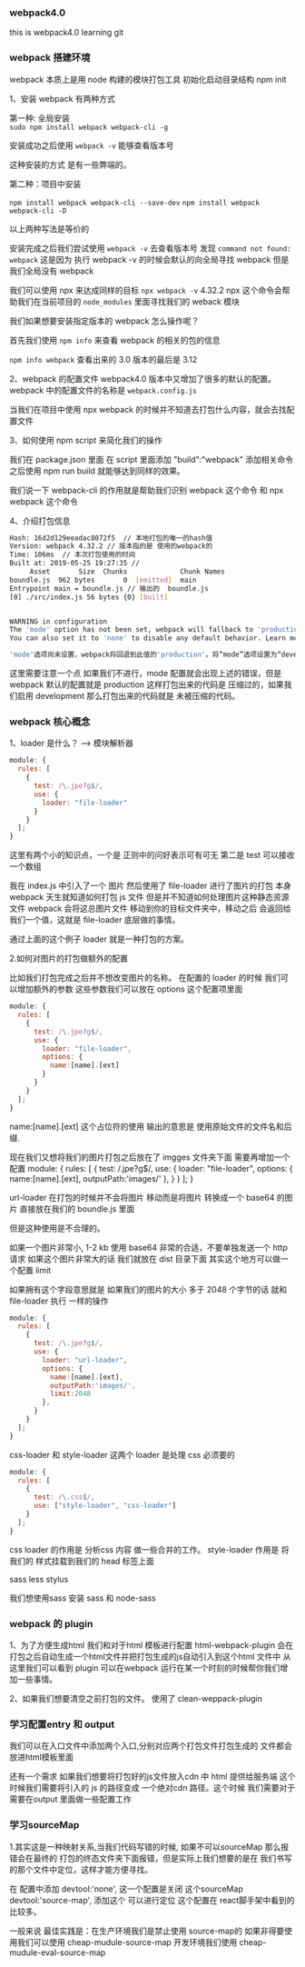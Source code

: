 ### webpack4.0

this is webpack4.0 learning git

### webpack 搭建环境

webpack 本质上是用 node 构建的模块打包工具
初始化启动目录结构 npm init

1、安装 webpack 有两种方式

第一种: 全局安装  
 `sudo npm install webpack webpack-cli -g`

安装成功之后使用 `webpack -v` 能够查看版本号

这种安装的方式 是有一些弊端的。

第二种：项目中安装

`npm install webpack webpack-cli --save-dev`
`npm install webpack webpack-cli -D`

以上两种写法是等价的

安装完成之后我们尝试使用 `webpack -v` 去查看版本号 发现 `command not found: webpack` 这是因为
执行 webpack -v 的时候会默认的向全局寻找 webpack 但是我们全局没有 webpack

我们可以使用 npx 来达成同样的目标 `npx webpack -v` 4.32.2
npx 这个命令会帮助我们在当前项目的 `node_modules` 里面寻找我们的 weback 模块

我们如果想要安装指定版本的 webpack 怎么操作呢？

首先我们使用 `npm info` 来查看 webpack 的相关的包的信息

`npm info webpack` 查看出来的 3.0 版本的最后是 3.12

2、webpack 的配置文件
webpack4.0 版本中又增加了很多的默认的配置。
webpack 中的配置文件的名称是 `webpack.config.js`

当我们在项目中使用 npx webpack 的时候并不知道去打包什么内容，就会去找配置文件

3、如何使用 npm script 来简化我们的操作

我们在 package.json 里面 在 script 里面添加 "build":"webpack" 添加相关命令
之后使用 npm run build 就能够达到同样的效果。

我们说一下 webpack-cli 的作用就是帮助我们识别 webpack 这个命令 和 npx webpack 这个命令

4、介绍打包信息

```bash
Hash: 16d2d129eeadac8072f5  // 本地打包的唯一的hash值
Version: webpack 4.32.2 // 版本指的是 使用的webpack的
Time: 106ms  // 本次打包使用的时间
Built at: 2019-05-25 19:27:35 //
     Asset       Size  Chunks             Chunk Names
boundle.js  962 bytes       0  [emitted]  main
Entrypoint main = boundle.js // 输出的  boundle.js
[0] ./src/index.js 56 bytes {0} [built]


WARNING in configuration
The 'mode' option has not been set, webpack will fallback to 'production' for this value. Set 'mode' option to 'development' or 'production' to enable defaults for each environment.
You can also set it to 'none' to disable any default behavior. Learn more: https://webpack.js.org/configuration/mode/

'mode'选项尚未设置，webpack将回退到此值的'production'。将“mode”选项设置为“development”或“production”以启用每个环境的默认值。您还可以将其设置为“无”以禁用任何默认行为。

```

这里需要注意一个点 如果我们不进行，mode 配置就会出现上述的错误，但是 webpack 默认的配置就是 production
这样打包出来的代码是 压缩过的，如果我们启用 development 那么打包出来的代码就是 未被压缩的代码。

### webpack 核心概念

1、loader 是什么？ --> 模块解析器

```js
module: {
  rules: [
    {
      test: /\.jpe?g$/,
      use: {
        loader: "file-loader"
      }
    }
  ];
}
```

这里有两个小的知识点，一个是 正则中的问好表示可有可无 第二是 test 可以接收一个数组

我在 index.js 中引入了一个 图片 然后使用了 file-loader 进行了图片的打包 本身 webpack
天生就知道如何打包 js 文件 但是并不知道如何处理图片这种静态资源文件 webpack 会将这总图片文件
移动到你的目标文件夹中，移动之后 会返回给我们一个值，这就是 file-loader 底层做的事情。

通过上面的这个例子 loader 就是一种打包的方案。

2.如何对图片的打包做额外的配置

比如我们打包完成之后并不想改变图片的名称。
在配置的 loader 的时候 我们可以增加额外的参数 这些参数我们可以放在
options 这个配置项里面

```js
module: {
  rules: [
    {
      test: /\.jpe?g$/,
      use: {
        loader: "file-loader",
        options: {
          name:[name].[ext]
        }
      }
    }
  ];
}
```

name:[name].[ext] 这个占位符的使用 输出的意思是 使用原始文件的文件名和后缀.

现在我们又想将我们的图片打包之后放在了 imgges 文件夹下面 需要再增加一个配置
module: {
rules: [
{
test: /\.jpe?g\$/,
use: {
loader: "file-loader",
options: {
name:[name].[ext],
outputPath:'images/'
},
}
}
];
}

url-loader 在打包的时候并不会将图片 移动而是将图片 转换成一个 base64 的图片
直接放在我们的 boundle.js 里面

但是这种使用是不合理的。

如果一个图片非常小, 1-2 kb 使用 base64 非常的合适，不要单独发送一个 http 请求
如果这个图片非常大的话 我们就放在 dist 目录下面 其实这个地方可以做一个配置 limit

如果拥有这个字段意思就是 如果我们的图片的大小 多于 2048 个字节的话 就和 file-loader 执行
一样的操作

```js
module: {
  rules: [
    {
      test: /\.jpe?g$/,
      use: {
        loader: "url-loader",
        options: {
          name:[name].[ext],
          outputPath:'images/',
          limit:2048
        },
      }
    }
  ];
}
```

css-loader 和 style-loader 这两个 loader 是处理 css 必须要的

```js
module: {
  rules: [
    {
      test: /\.css$/,
      use: ["style-loader", "css-loader"]
    }
  ];
}
```

css loader 的作用是 分析css 内容 做一些合并的工作。
style-loader  作用是 将我们的 样式挂载到我们的 head 标签上面 

sass less stylus 

我们想使用sass 安装 sass 和 node-sass


### webpack 的 plugin 

1、为了方便生成html 我们和对于html 模板进行配置 
html-webpack-plugin 会在打包之后自动生成一个html文件并把打包生成的js自动引入到这个html 文件中
从这里我们可以看到 plugin 可以在webpack 运行在某一个时刻的时候帮你我们增加一些事情。


2、如果我们想要清空之前打包的文件。
使用了 clean-weppack-plugin

### 学习配置entry 和 output
我们可以在入口文件中添加两个入口,分别对应两个打包文件打包生成的
文件都会放进html模板里面

还有一个需求 如果我们想要将打包好的js文件放入cdn 中  html 提供给服务端 
这个时候我们需要将引入的 js 的路径变成 一个绝对cdn 路径。这个时候 我们需要对于
需要在output 里面做一些配置工作


### 学习sourceMap
1.其实这是一种映射关系,当我们代码写错的时候, 如果不可以sourceMap
那么报错会在最终的 打包的终态文件夹下面报错，但是实际上我们想要的是在
我们书写的那个文件中定位，这样才能方便寻找。

在 配置中添加   devtool:'none', 这一个配置是关闭 这个sourceMap
devtool:'source-map', 添加这个 可以进行定位
这个配置在 react脚手架中看到的比较多。


一般来说 最佳实践是：在生产环境我们是禁止使用 source-map的
如果非得要使用我们可以使用 cheap-mudule-source-map
开发环境我们使用 cheap-mudule-eval-source-map









